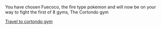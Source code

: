 You have chosen Fuecoco, the fire type pokemon and will now be on your way to fight the first of 8 gyms,
The Cortondo gym

[Travel to cortondo gym](cortondo-gym)